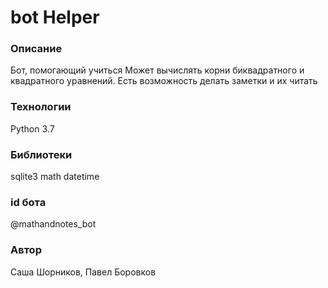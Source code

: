# bot Helper
### Описание
Бот, помогающий учиться
Может вычислять корни биквадратного и квадратного уравнений.
Есть возможность делать заметки и их читать
### Технологии
Python 3.7
### Библиотеки
sqlite3
math
datetime
### id бота
@mathandnotes_bot

### Автор

Саша Шорников, Павел Боровков
